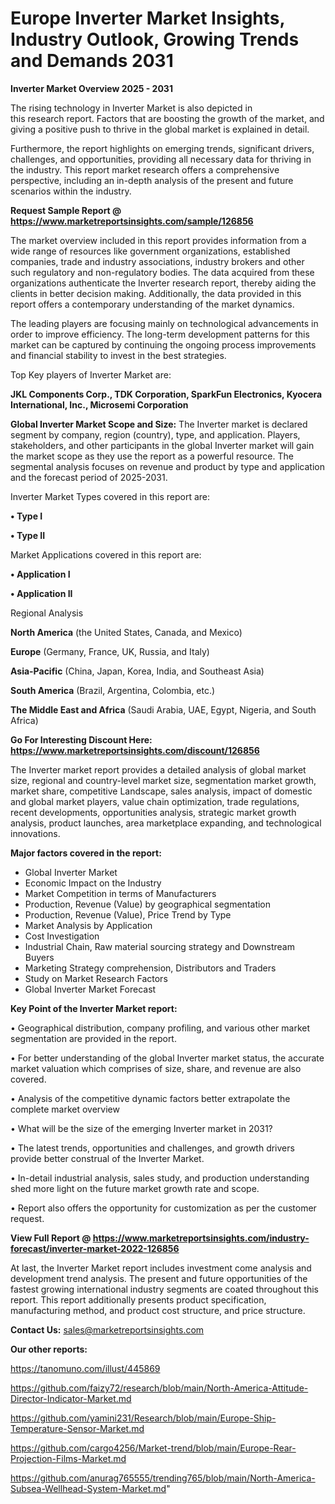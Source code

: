 # Europe Inverter Market Insights, Industry Outlook, Growing Trends and Demands 2031

<Strong> Inverter Market Overview 2025 - 2031</strong>

The rising technology in Inverter Market is also depicted in this research report. Factors that are boosting the growth of the market, and giving a positive push to thrive in the global market is explained in detail.

Furthermore, the report highlights on emerging trends, significant drivers, challenges, and opportunities, providing all necessary data for thriving in the industry. This report market research offers a comprehensive perspective, including an in-depth analysis of the present and future scenarios within the industry.

<strong>Request Sample Report @ <a href=https://www.marketreportsinsights.com/sample/126856>https://www.marketreportsinsights.com/sample/126856</a></strong>

The market overview included in this report provides information from a wide range of resources like government organizations, established companies, trade and industry associations, industry brokers and other such regulatory and non-regulatory bodies. The data acquired from these organizations authenticate the Inverter research report, thereby aiding the clients in better decision making. Additionally, the data provided in this report offers a contemporary understanding of the market dynamics.

The leading players are focusing mainly on technological advancements in order to improve efficiency. The long-term development patterns for this market can be captured by continuing the ongoing process improvements and financial stability to invest in the best strategies.

Top Key players of Inverter Market are:

<strong>JKL Components Corp., TDK Corporation, SparkFun Electronics, Kyocera International, Inc., Microsemi Corporation</strong>

<strong><b>Global Inverter Market Scope and Size:</b></strong>
The Inverter market is declared segment by company, region (country), type, and application. Players, stakeholders, and other participants in the global Inverter market will gain the market scope as they use the report as a powerful resource. The segmental analysis focuses on revenue and product by type and application and the forecast period of 2025-2031.

Inverter Market Types covered in this report are:

<strong>• Type I

• Type II</strong>

Market Applications covered in this report are:

<strong>• Application I

• Application II</strong> 

Regional Analysis

<strong>North America</strong> (the United States, Canada, and Mexico)

<strong>Europe</strong> (Germany, France, UK, Russia, and Italy)

<strong>Asia-Pacific</strong> (China, Japan, Korea, India, and Southeast Asia)

<strong>South America</strong> (Brazil, Argentina, Colombia, etc.)

<strong>The Middle East and Africa</strong> (Saudi Arabia, UAE, Egypt, Nigeria, and South Africa)

<strong>Go For Interesting Discount Here: <a href=https://www.marketreportsinsights.com/discount/126856>https://www.marketreportsinsights.com/discount/126856</a></strong>

The Inverter market report provides a detailed analysis of global market size, regional and country-level market size, segmentation market growth, market share, competitive Landscape, sales analysis, impact of domestic and global market players, value chain optimization, trade regulations, recent developments, opportunities analysis, strategic market growth analysis, product launches, area marketplace expanding, and technological innovations.

<strong><b>Major factors covered in the report:</b></strong>
<ul>
  <li>Global Inverter Market </li>
  <li>Economic Impact on the Industry</li>
  <li>Market Competition in terms of Manufacturers</li>
  <li>Production, Revenue (Value) by geographical segmentation</li>
  <li>Production, Revenue (Value), Price Trend by Type</li>
  <li>Market Analysis by Application</li>
  <li>Cost Investigation</li>
  <li>Industrial Chain, Raw material sourcing strategy and Downstream Buyers</li>
  <li>Marketing Strategy comprehension, Distributors and Traders</li>
  <li>Study on Market Research Factors</li>
  <li>Global Inverter Market Forecast</li>
</ul>

<strong><b>Key Point of the Inverter Market report:</b></strong>

• Geographical distribution, company profiling, and various other market segmentation are provided in the report.

• For better understanding of the global Inverter market status, the accurate market valuation which comprises of size, share, and revenue are also covered.

• Analysis of the competitive dynamic factors better extrapolate the complete market overview

• What will be the size of the emerging Inverter market in 2031?

• The latest trends, opportunities and challenges, and growth drivers provide better construal of the Inverter Market.

• In-detail industrial analysis, sales study, and production understanding shed more light on the future market growth rate and scope.

• Report also offers the opportunity for customization as per the customer request.

<strong><b>View Full Report @ <a href=https://www.marketreportsinsights.com/industry-forecast/inverter-market-2022-126856>https://www.marketreportsinsights.com/industry-forecast/inverter-market-2022-126856</a></b></strong>


At last, the Inverter Market report includes investment come analysis and development trend analysis. The present and future opportunities of the fastest growing international industry segments are coated throughout this report. This report additionally presents product specification, manufacturing method, and product cost structure, and price structure.

<strong>Contact Us:</strong>
sales@marketreportsinsights.com

<strong>Our other reports:</strong>

<a href=https://tanomuno.com/illust/445869>https://tanomuno.com/illust/445869</a>

<a href=https://github.com/faizy72/research/blob/main/North-America-Attitude-Director-Indicator-Market.md>https://github.com/faizy72/research/blob/main/North-America-Attitude-Director-Indicator-Market.md</a>

<a href=https://github.com/yamini231/Research/blob/main/Europe-Ship-Temperature-Sensor-Market.md>https://github.com/yamini231/Research/blob/main/Europe-Ship-Temperature-Sensor-Market.md</a>

<a href=https://github.com/cargo4256/Market-trend/blob/main/Europe-Rear-Projection-Films-Market.md>https://github.com/cargo4256/Market-trend/blob/main/Europe-Rear-Projection-Films-Market.md</a>

<a href=https://github.com/anurag765555/trending765/blob/main/North-America-Subsea-Wellhead-System-Market.md>https://github.com/anurag765555/trending765/blob/main/North-America-Subsea-Wellhead-System-Market.md</a>"
